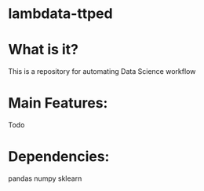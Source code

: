 # lambdata-ttped

# What is it?
This is a repository for automating Data Science workflow

# Main Features:
Todo

# Dependencies:
pandas
numpy
sklearn
